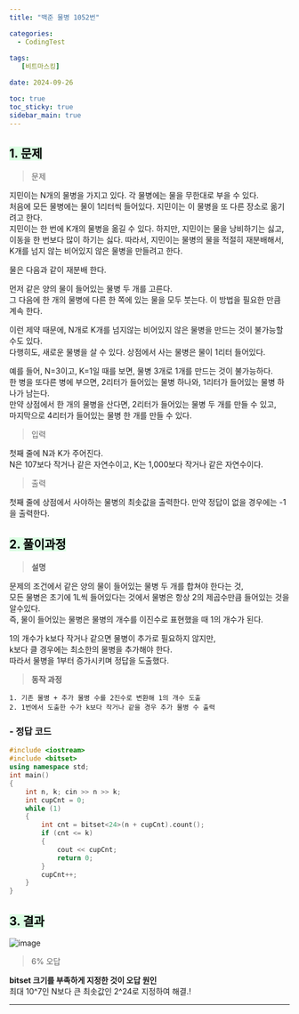 ```yaml
---
title: "백준 물병 1052번"

categories:
  - CodingTest
 
tags:
   [비트마스킹]

date: 2024-09-26

toc: true
toc_sticky: true
sidebar_main: true
---
```


## <mark style = "background-color : #dcffe4"> 1. 문제

> 문제

지민이는 N개의 물병을 가지고 있다. 각 물병에는 물을 무한대로 부을 수 있다. <br>
처음에 모든 물병에는 물이 1리터씩 들어있다. 지민이는 이 물병을 또 다른 장소로 옮기려고 한다. <br>
지민이는 한 번에 K개의 물병을 옮길 수 있다. 하지만, 지민이는 물을 낭비하기는 싫고, <br>
이동을 한 번보다 많이 하기는 싫다. 따라서, 지민이는 물병의 물을 적절히 재분배해서,<br>
 K개를 넘지 않는 비어있지 않은 물병을 만들려고 한다.

물은 다음과 같이 재분배 한다.

먼저 같은 양의 물이 들어있는 물병 두 개를 고른다. <br>
그 다음에 한 개의 물병에 다른 한 쪽에 있는 물을 모두 붓는다. 이 방법을 필요한 만큼 계속 한다.

이런 제약 때문에, N개로 K개를 넘지않는 비어있지 않은 물병을 만드는 것이 불가능할 수도 있다. <br>
다행히도, 새로운 물병을 살 수 있다. 상점에서 사는 물병은 물이 1리터 들어있다.

예를 들어, N=3이고, K=1일 때를 보면, 물병 3개로 1개를 만드는 것이 불가능하다. <br>
한 병을 또다른 병에 부으면, 2리터가 들어있는 물병 하나와, 1리터가 들어있는 물병 하나가 남는다. <br>
만약 상점에서 한 개의 물병을 산다면, 2리터가 들어있는 물병 두 개를 만들 수 있고, <br>
마지막으로 4리터가 들어있는 물병 한 개를 만들 수 있다.

> 입력

첫째 줄에 N과 K가 주어진다. <br>
N은 107보다 작거나 같은 자연수이고, K는 1,000보다 작거나 같은 자연수이다.

> 출력

첫째 줄에 상점에서 사야하는 물병의 최솟값을 출력한다. 만약 정답이 없을 경우에는 -1을 출력한다.


## <mark style = "background-color : #dcffe4"> 2. 풀이과정 

> **설명**

문제의 조건에서 같은 양의 물이 들어있는 물병 두 개를 합쳐야 한다는 것, <BR>
모든 물병은 초기에 1L씩 들어있다는 것에서 물병은 항상 2의 제곱수만큼 들어있는 것을 알수있다.<br>
즉, 물이 들어있는 물병은 물병의 개수를 이진수로 표현했을 때 1의 개수가 된다.<br>

1의 개수가 k보다 작거나 같으면 물병이 추가로 필요하지 않지만,<br>
k보다 클 경우에는 최소한의 물병을 추가해야 한다.<br>
따라서 물병을 1부터 증가시키며 정답을 도출했다.

> **동작 과정**

	1. 기존 물병 + 추가 물병 수를 2진수로 변환해 1의 개수 도출
	2. 1번에서 도출한 수가 k보다 작거나 같을 경우 추가 물병 수 출력


### **- 정답 코드**

```c++
#include <iostream>
#include <bitset>
using namespace std;
int main()
{
	int n, k; cin >> n >> k;
	int cupCnt = 0;
	while (1)
	{
		int cnt = bitset<24>(n + cupCnt).count();
		if (cnt <= k)
		{
			cout << cupCnt;
			return 0;
		}
		cupCnt++;
	}
}
```


## <mark style = "background-color : #dcffe4"> 3. 결과

![image](https://github.com/user-attachments/assets/cedb2609-5aa4-4f46-af93-0b9ee82d68da)

> 6% 오답

**bitset 크기를 부족하게 지정한 것이 오답 원인** <br>
최대 10^7인 N보다 큰 최솟값인 2^24로 지정하여 해결.!

---


